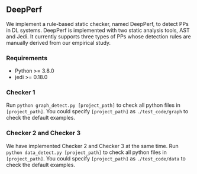 ## DeepPerf

We implement a rule-based static checker, named DeepPerf, to detect PPs in DL systems. DeepPerf is implemented with two static analysis tools, AST and Jedi. It currently supports three types of PPs whose detection rules are manually derived from our empirical study.


### Requirements
- Python >= 3.8.0
- jedi >= 0.18.0

### Checker 1
Run `python graph_detect.py [project_path]` to check all python files in `[project_path]`.
You could specify `[project_path]` as `./test_code/graph` to check the default examples.
### Checker 2 and Checker 3
We have implemented Checker 2 and Checker 3 at the same time. Run `python data_detect.py [project_path]` to check all python files in `[project_path]`.
You could specify `[project_path]` as `./test_code/data` to check the default examples.
